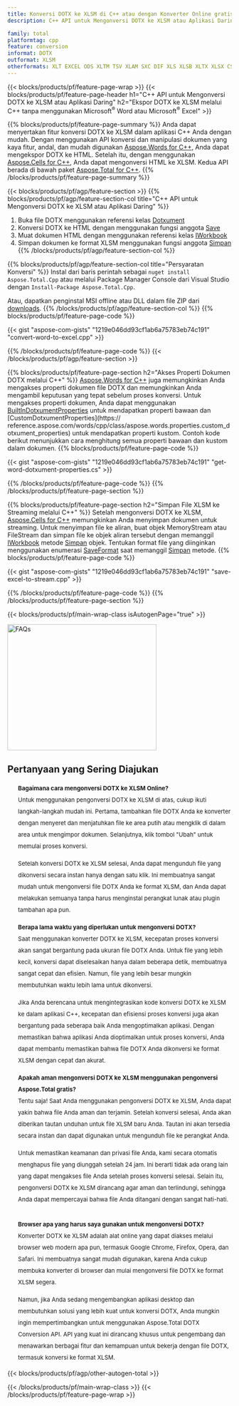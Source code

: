 ```yaml
---
title: Konversi DOTX ke XLSM di C++ atau dengan Konverter Online gratis
description: C++ API untuk Mengonversi DOTX ke XLSM atau Aplikasi Daring tanpa menggunakan Microsoft Word atau Microsoft Excel atau daring. Uji konverter online DOTX ke XLSM gratis dengan cepat sebelum mengintegrasikan kode.

family: total
platformtag: cpp
feature: conversion
informat: DOTX
outformat: XLSM
otherformats: XLT EXCEL ODS XLTM TSV XLAM SXC DIF XLS XLSB XLTX XLSX CSV FODS
---
```

{{< blocks/products/pf/feature-page-wrap >}}
{{< blocks/products/pf/feature-page-header h1="C++ API untuk Mengonversi DOTX ke XLSM atau Aplikasi Daring" h2="Ekspor DOTX ke XLSM melalui C++ tanpa menggunakan Microsoft<sup>&reg;</sup> Word atau Microsoft<sup>&reg;</sup> Excel" >}}

{{% blocks/products/pf/feature-page-summary %}}
Anda dapat menyertakan fitur konversi DOTX ke XLSM dalam aplikasi C++ Anda dengan mudah. Dengan menggunakan API konversi dan manipulasi dokumen yang kaya fitur, andal, dan mudah digunakan [Aspose.Words for C++](https://products.aspose.com/words/cpp/), Anda dapat mengekspor DOTX ke HTML. Setelah itu, dengan menggunakan [Aspose.Cells for C++](https://products.aspose.com/cells/cpp/), Anda dapat mengonversi HTML ke XLSM. Kedua API berada di bawah paket [Aspose.Total for C++](https://products.aspose.com/total/cpp/). 
{{% /blocks/products/pf/feature-page-summary  %}}

{{< blocks/products/pf/agp/feature-section >}}
{{% blocks/products/pf/agp/feature-section-col title="C++ API untuk Mengonversi DOTX ke XLSM atau Aplikasi Daring" %}}
1. Buka file DOTX menggunakan referensi kelas [Dotxument](https://reference.aspose.com/words/cpp/class/aspose.words.dotxument)
2. Konversi DOTX ke HTML dengan menggunakan fungsi anggota [Save](https://reference.aspose.com/words/cpp/class/aspose.words.dotxument#save_string_saveformat)
3. Muat dokumen HTML dengan menggunakan referensi kelas [IWorkbook](https://reference.aspose.com/cells/cpp/class/aspose.cells.i_workbook)
4. Simpan dokumen ke format XLSM menggunakan fungsi anggota [Simpan](https://reference.aspose.com/cells/cpp/class/aspose.cells.i_workbook#a5dc7de23f7ceba76a05dc1d49f51502e)
{{% /blocks/products/pf/agp/feature-section-col %}}

{{% blocks/products/pf/agp/feature-section-col title="Persyaratan Konversi" %}}
Instal dari baris perintah sebagai ```nuget install Aspose.Total.Cpp``` atau melalui Package Manager Console dari Visual Studio dengan ```Install-Package Aspose.Total.Cpp```.

Atau, dapatkan penginstal MSI offline atau DLL dalam file ZIP dari [downloads](https://releases.aspose.com/total/cpp).
{{% /blocks/products/pf/agp/feature-section-col %}}
{{% blocks/products/pf/feature-page-code %}}

{{< gist "aspose-com-gists" "1219e046dd93cf1ab6a75783eb74c191" "convert-word-to-excel.cpp" >}}



{{% /blocks/products/pf/feature-page-code %}}
{{< /blocks/products/pf/agp/feature-section >}}

{{% blocks/products/pf/feature-page-section  h2="Akses Properti Dokumen DOTX melalui C++" %}}
[Aspose.Words for C++](https://products.aspose.com/words/cpp/) juga memungkinkan Anda mengakses properti dokumen file DOTX dan memungkinkan Anda mengambil keputusan yang tepat sebelum proses konversi. Untuk mengakses properti dokumen, Anda dapat menggunakan [BuiltInDotxumentProperties](https://reference.aspose.com/words/cpp/class/aspose.words.properties.built_in_dotxument_properties) untuk mendapatkan properti bawaan dan [CustomDotxumentProperties](https:// reference.aspose.com/words/cpp/class/aspose.words.properties.custom_dotxument_properties) untuk mendapatkan properti kustom. Contoh kode berikut menunjukkan cara menghitung semua properti bawaan dan kustom dalam dokumen.
{{% blocks/products/pf/feature-page-code %}}

{{< gist "aspose-com-gists" "1219e046dd93cf1ab6a75783eb74c191" "get-word-dotxument-properties.cs" >}}

{{% /blocks/products/pf/feature-page-code  %}}
{{% /blocks/products/pf/feature-page-section %}}

{{% blocks/products/pf/feature-page-section  h2="Simpan File XLSM ke Streaming melalui C++" %}}
Setelah mengonversi DOTX ke XLSM, [Aspose.Cells for C++](https://products.aspose.com/cells/cpp/) memungkinkan Anda menyimpan dokumen untuk streaming. Untuk menyimpan file ke aliran, buat objek MemoryStream atau FileStream dan simpan file ke objek aliran tersebut dengan memanggil [IWorkbook](https://reference.aspose.com/cells/cpp/class/aspose.cells.i_workbook) metode [Simpan](https://reference.aspose.com/cells/cpp/class/aspose.cells.i_workbook#a77072cfb929787df9ad1f38b02f58349) objek. Tentukan format file yang diinginkan menggunakan enumerasi [SaveFormat](https://reference.aspose.com/cells/cpp/namespace/aspose.cells#a11cae527e4e68f1adcac8f47ea64481a) saat memanggil [Simpan](https://reference.aspose.com/cells/cpp/class/aspose.cells.i_workbook#a77072cfb929787df9ad1f38b02f58349) metode.
{{% blocks/products/pf/feature-page-code %}}

{{< gist "aspose-com-gists" "1219e046dd93cf1ab6a75783eb74c191" "save-excel-to-stream.cpp" >}}

{{% /blocks/products/pf/feature-page-code  %}}
{{% /blocks/products/pf/feature-page-section %}}

{{< blocks/products/pf/main-wrap-class isAutogenPage="true" >}}
<style>.howtolist li{margin-right: 0!important;line-height: 26px;position: relative;margin-bottom: 10px;font-size: 13px;list-style-type: none;}</style>
<div class="col-md-12 tl bg-gray-dark howtolist section">
  <a class="anchor" name="faqpage"></a>
  <div class="container tl dflex" itemscope="" itemtype="https://schema.org/FAQPage">
      <div class="col-md-4 howtosectiongfx">
          <img class="social-panel-hide-on-mobile" src="https://www.groupdocs.cloud/templates/brand/images/groupdocs/conversion/groupdocs_conversion-brand.png" alt="FAQs" width="335" height="283">
      </div>
      <div class="howtosection col-md-8">
          <div>
              <h2>Pertanyaan yang Sering Diajukan</h2>
              <ul>
                  <li itemscope="" itemprop="mainEntity" itemtype="https://schema.org/Question">
                      <div>
                          <span itemprop="name"><b>Bagaimana cara mengonversi DOTX ke XLSM Online?</b></span>
                      </div>
                      <div itemscope="" itemprop="acceptedAnswer" itemtype="https://schema.org/Answer">
                          <span itemprop="text">Untuk menggunakan pengonversi DOTX ke XLSM di atas, cukup ikuti langkah-langkah mudah ini. Pertama, tambahkan file DOTX Anda ke konverter dengan menyeret dan menjatuhkan file ke area putih atau mengklik di dalam area untuk mengimpor dokumen. Selanjutnya, klik tombol "Ubah" untuk memulai proses konversi.<br />

Setelah konversi DOTX ke XLSM selesai, Anda dapat mengunduh file yang dikonversi secara instan hanya dengan satu klik. Ini membuatnya sangat mudah untuk mengonversi file DOTX Anda ke format XLSM, dan Anda dapat melakukan semuanya tanpa harus menginstal perangkat lunak atau plugin tambahan apa pun.</span>
                      </div>
                  </li>
                  <li itemscope="" itemprop="mainEntity" itemtype="https://schema.org/Question">
                      <div>
                          <span itemprop="name"><b>Berapa lama waktu yang diperlukan untuk mengonversi DOTX?</b></span>
                      </div>
                      <div itemscope="" itemprop="acceptedAnswer" itemtype="https://schema.org/Answer">
                          <span itemprop="text">Saat menggunakan konverter DOTX ke XLSM, kecepatan proses konversi akan sangat bergantung pada ukuran file DOTX Anda. Untuk file yang lebih kecil, konversi dapat diselesaikan hanya dalam beberapa detik, membuatnya sangat cepat dan efisien. Namun, file yang lebih besar mungkin membutuhkan waktu lebih lama untuk dikonversi.<br />

Jika Anda berencana untuk mengintegrasikan kode konversi DOTX ke XLSM ke dalam aplikasi C++, kecepatan dan efisiensi proses konversi juga akan bergantung pada seberapa baik Anda mengoptimalkan aplikasi. Dengan memastikan bahwa aplikasi Anda dioptimalkan untuk proses konversi, Anda dapat membantu memastikan bahwa file DOTX Anda dikonversi ke format XLSM dengan cepat dan akurat.</span>
                      </div>
                  </li>
                  <li itemscope="" itemprop="mainEntity" itemtype="https://schema.org/Question">
                      <div>
                          <span itemprop="name"><b>Apakah aman mengonversi DOTX ke XLSM menggunakan pengonversi Aspose.Total gratis?</b></span>
                      </div>
                      <div itemscope="" itemprop="acceptedAnswer" itemtype="https://schema.org/Answer">
                          <span itemprop="text">Tentu saja! Saat Anda menggunakan pengonversi DOTX ke XLSM, Anda dapat yakin bahwa file Anda aman dan terjamin. Setelah konversi selesai, Anda akan diberikan tautan unduhan untuk file XLSM baru Anda. Tautan ini akan tersedia secara instan dan dapat digunakan untuk mengunduh file ke perangkat Anda.<br />

Untuk memastikan keamanan dan privasi file Anda, kami secara otomatis menghapus file yang diunggah setelah 24 jam. Ini berarti tidak ada orang lain yang dapat mengakses file Anda setelah proses konversi selesai. Selain itu, pengonversi DOTX ke XLSM dirancang agar aman dan terlindungi, sehingga Anda dapat mempercayai bahwa file Anda ditangani dengan sangat hati-hati.</span>
                      </div>
                  </li>                 
                  <li itemscope="" itemprop="mainEntity" itemtype="https://schema.org/Question">
                      <div>
                          <span itemprop="name"><b>Browser apa yang harus saya gunakan untuk mengonversi DOTX?</b></span>
                      </div>
                      <div itemscope="" itemprop="acceptedAnswer" itemtype="https://schema.org/Answer">
                          <span itemprop="text">Konverter DOTX ke XLSM adalah alat online yang dapat diakses melalui browser web modern apa pun, termasuk Google Chrome, Firefox, Opera, dan Safari. Ini membuatnya sangat mudah digunakan, karena Anda cukup membuka konverter di browser dan mulai mengonversi file DOTX ke format XLSM segera.<br />

Namun, jika Anda sedang mengembangkan aplikasi desktop dan membutuhkan solusi yang lebih kuat untuk konversi DOTX, Anda mungkin ingin mempertimbangkan untuk menggunakan Aspose.Total DOTX Conversion API. API yang kuat ini dirancang khusus untuk pengembang dan menawarkan berbagai fitur dan kemampuan untuk bekerja dengan file DOTX, termasuk konversi ke format XLSM.</span>
                      </div>
                  </li>
              </ul>
          </div>
      </div>
  </div>
{{< blocks/products/pf/agp/other-autogen-total >}}

{{< /blocks/products/pf/main-wrap-class >}}
{{< /blocks/products/pf/feature-page-wrap >}}